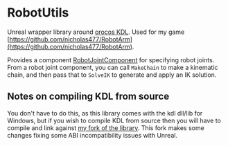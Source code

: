 # RobotUtils
Unreal wrapper library around [orocos KDL](https://github.com/orocos/orocos_kinematics_dynamics). Used for my game [https://github.com/nicholas477/RobotArm](https://github.com/nicholas477/RobotArm).

Provides a component [RobotJointComponent](Source/RobotUtils/Public/RobotJointComponent.h) for specifying robot joints. From a robot joint component, you can call `MakeChain` to make a kinematic chain, and then pass that to `SolveIK` to generate and apply an IK solution.

## Notes on compiling KDL from source
You don't have to do this, as this library comes with the kdl dll/lib for Windows, but if you wish to compile KDL from source then you will have to compile and link against [my fork of the library](https://github.com/nicholas477/orocos_kinematics_dynamics). This fork makes some changes fixing some ABI incompatibility issues with Unreal.
